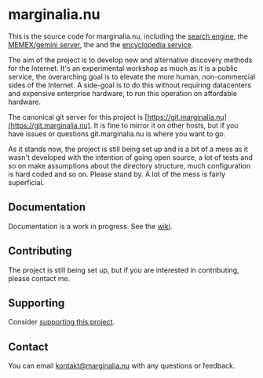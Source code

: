 # marginalia.nu

This is the source code for marginalia.nu, including the [search engine](https://search.marginalia.nu), 
the [MEMEX/gemini server](https://memex.marginalia.nu), the and the [encyclopedia service](https://encyclopedia.marginalia.nu). 

The aim of the project is to develop new and alternative discovery methods for the Internet. 
It's an experimental workshop as much as it is a public service, the overarching goal is to
elevate the more human, non-commercial sides of the Internet. A side-goal is to do this without
requiring datacenters and expensive enterprise hardware, to run this operation on affordable hardware.

The canonical git server for this project is [https://git.marginalia.nu](https://git.marginalia.nu).
It is fine to mirror it on other hosts, but if you have issues or questions
git.marginalia.nu is where you want to go.

As it stands now, the project is still being set up and is a bit of a mess as 
it wasn't developed with the intention of going open source, a lot of tests
and so on make assumptions about the directory structure, much configuration 
is hard coded and so on. Please stand by. A lot of the mess is fairly superficial.

## Documentation

Documentation is a work in progress. See the [wiki](https://git.marginalia.nu/marginalia/marginalia.nu/wiki).

## Contributing

The project is still being set up, but if you are interested in contributing, please contact me. 

## Supporting

Consider [supporting this project](https://memex.marginalia.nu/projects/edge/supporting.gmi).

## Contact

You can email <kontakt@marginalia.nu> with any questions or feedback.